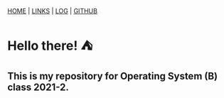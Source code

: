 [HOME](.) | [LINKS](links.md) | [LOG](TXT/mylog.txt) | [GITHUB](https://github.com/dzikriqalampacil/os212)

# Hello there! ⛺<br/>

## This is my repository for Operating System (B) class 2021-2.